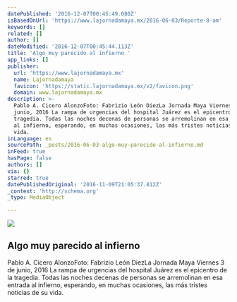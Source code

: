 ```yaml
---
datePublished: '2016-12-07T00:45:49.080Z'
isBasedOnUrl: 'https://www.lajornadamaya.mx/2016-06-03/Reporte-8-am'
keywords: []
related: []
author: []
dateModified: '2016-12-07T00:45:44.113Z'
title: 'Algo muy parecido al infierno '
app_links: []
publisher:
  url: 'https://www.lajornadamaya.mx'
  name: Lajornadamaya
  favicon: 'https://static.lajornadamaya.mx/v2/favicon.png'
  domain: www.lajornadamaya.mx
description: >-
  Pablo A. Cicero AlonzoFoto: Fabrizio León DiezLa Jornada Maya Viernes 3 de
  junio, 2016 La rampa de urgencias del hospital Juárez es el epicentro de la
  tragedia. Todas las noches decenas de personas se arremolinan en esa entrada
  al infierno, esperando, en muchas ocasiones, las más tristes noticias de su
  vida.
inLanguage: es
sourcePath: _posts/2016-06-03-algo-muy-parecido-al-infierno.md
inFeed: true
hasPage: false
authors: []
via: {}
starred: true
datePublishedOriginal: '2016-11-09T21:05:37.812Z'
_context: 'http://schema.org'
_type: MediaObject

---
```

<article style=""><img src="https://img.lajornadamaya.mx/32/ai464q268eiv_640-414-cover" /><h1>Algo muy parecido al infierno </h1><p>Pablo A. Cicero AlonzoFoto: Fabrizio León DiezLa Jornada Maya Viernes 3 de junio, 2016 La rampa de urgencias del hospital Juárez es el epicentro de la tragedia. Todas las noches decenas de personas se arremolinan en esa entrada al infierno, esperando, en muchas ocasiones, las más tristes noticias de su vida.</p></article>
